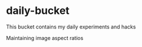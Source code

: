 daily-bucket
============

This bucket contains my daily experiments and hacks

Maintaining image aspect ratios
